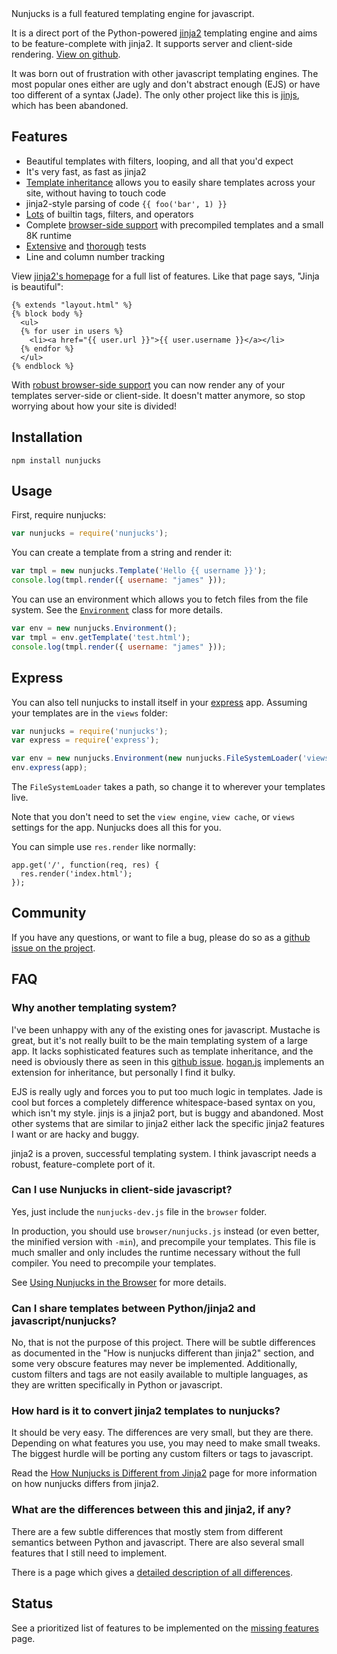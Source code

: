 
<div class="tagline">Nunjucks is a <span class="highlight">full featured templating engine</span> for javascript.</div>

It is a
direct port of the Python-powered [jinja2](http://jinja.pocoo.org/)
templating engine and aims to be feature-complete with jinja2. It supports server and client-side rendering. [View on github](https://github.com/jlongster/nunjucks).

It was born out of frustration with other javascript templating
engines. The most popular ones either are ugly and don't abstract
enough (EJS) or have too different of a syntax (Jade). The only other project like this is
[jinjs](https://github.com/ravelsoft/node-jinjs), which has
been abandoned.

## Features

* Beautiful templates with filters, looping, and all that you'd expect
* It's very fast, as fast as jinja2
* [Template inheritance](/templating#Template-Inheritance) allows you to easily share templates across
  your site, without having to touch code
* jinja2-style parsing of code `{{ foo('bar', 1) }}`
* [Lots](/templating) of builtin tags, filters, and operators
* Complete [browser-side support](/api#Using-Nunjucks-in-the-Browser) with precompiled templates and a small 8K runtime
* [Extensive](https://github.com/jlongster/nunjucks/blob/master/tests/test.js) and [thorough](https://github.com/jlongster/nunjucks/blob/master/tests/filters.js) tests
* Line and column number tracking

View [jinja2's homepage](http://jinja.pocoo.org/) for a full list of
features. Like that page says, "Jinja is beautiful":

```jinja
{% extends "layout.html" %}
{% block body %}
  <ul>
  {% for user in users %}
    <li><a href="{{ user.url }}">{{ user.username }}</a></li>
  {% endfor %}
  </ul>
{% endblock %}
```

With [robust browser-side support](/api#Using-Nunjucks-in-the-Browser) you can now render any of your templates server-side or client-side. It doesn't matter anymore, so stop worrying about how your site is divided!

## Installation

`npm install nunjucks`

## Usage

First, require nunjucks:

```js
var nunjucks = require('nunjucks');
```

You can create a template from a string and render it:

```js
var tmpl = new nunjucks.Template('Hello {{ username }}');
console.log(tmpl.render({ username: "james" }));
```

You can use an environment which allows you to fetch files from the
file system. See the [`Environment`](/api#Environment) class for more details.

```js
var env = new nunjucks.Environment();
var tmpl = env.getTemplate('test.html');
console.log(tmpl.render({ username: "james" }));
```

## Express

You can also tell nunjucks to install itself in your [express](http://expressjs.com/) app.
Assuming your templates are in the `views` folder:

```js
var nunjucks = require('nunjucks');
var express = require('express');

var env = new nunjucks.Environment(new nunjucks.FileSystemLoader('views'));
env.express(app);
```

The `FileSystemLoader` takes a path, so change it to wherever your templates live.

Note that you don't need to set the `view engine`, `view cache`, or `views` settings for the app. Nunjucks does all this for you.

You can simple use `res.render` like normally:

```
app.get('/', function(req, res) {
  res.render('index.html');
});
```

## Community

If you have any questions, or want to file a bug, please do so as a [github issue on the project](https://github.com/jlongster/nunjucks/issues).

## FAQ

### Why another templating system?

I've been unhappy with any of the existing ones for javascript.
Mustache is great, but it's not really built to be the main templating
system of a large app. It lacks sophisticated features such as
template inheritance, and the need is obviously there as seen in this
[github issue](https://github.com/mustache/spec/issues/38). [hogan.js](http://twitter.github.com/hogan.js/) implements an extension for inheritance, but personally I find it bulky.

EJS is really ugly and forces you to put too much logic in templates.
Jade is cool but forces a completely difference whitespace-based
syntax on you, which isn't my style. jinjs is a jinja2 port, but is
buggy and abandoned. Most other systems that are similar to jinja2
either lack the specific jinja2 features I want or are hacky and buggy.

jinja2 is a proven, successful templating system. I think javascript
needs a robust, feature-complete port of it.

### Can I use Nunjucks in client-side javascript?

Yes, just include the `nunjucks-dev.js` file in the `browser` folder.

In production, you should use `browser/nunjucks.js` instead (or even better, the minified version with `-min`), and precompile your templates. This file is much smaller and only includes the runtime necessary without the full compiler. You need to precompile your templates.

See [Using Nunjucks in the Browser](http://localhost:4567/api#Using-Nunjucks-in-the-Browser) for more details.

### Can I share templates between Python/jinja2 and javascript/nunjucks?

No, that is not the purpose of this project. There will be subtle
differences as documented in the "How is nunjucks different than
jinja2" section, and some very obscure features may never be
implemented. Additionally, custom filters and tags are not easily
available to multiple languages, as they are written specifically in
Python or javascript.

### How hard is it to convert jinja2 templates to nunjucks?

It should be very easy. The differences are very small, but they are
there. Depending on what features you use, you may need to make small
tweaks. The biggest hurdle will be porting any custom filters or tags
to javascript.

Read the [How Nunjucks is Different from Jinja2](/differences)
page for more information on how nunjucks differs from jinja2.

### What are the differences between this and jinja2, if any?

There are a few subtle differences that mostly stem from different semantics between Python and javascript. There are also several small features that I still need to implement.

There is a page which gives a [detailed description of all differences](/differences).

## Status

See a prioritized list of features to be implemented on the [missing features](/differences) page.